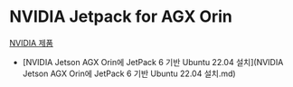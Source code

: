 # NVIDIA Jetpack for AGX Orin
[NVIDIA 제품](../index.md)

- [NVIDIA Jetson AGX Orin에 JetPack 6 기반 Ubuntu 22.04 설치](NVIDIA Jetson AGX Orin에 JetPack 6 기반 Ubuntu 22.04 설치.md)
